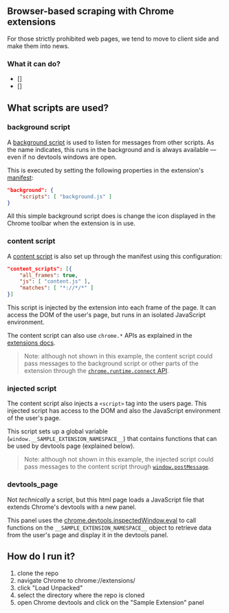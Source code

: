 ## Browser-based scraping with Chrome extensions

For those strictly prohibited web pages, we tend to move to client side and make them into news.

### What it can do?
- [] 
- [] 


## What scripts are used?

### background script

A [background script](https://developer.chrome.com/extensions/background_pages) is used to listen for messages from other scripts. As the name indicates, this runs in the background and is always available &mdash; even if no devtools windows are open.

This is executed by setting the following properties in the extension's [manifest](https://developer.chrome.com/extensions/manifest):

```json
"background": {
    "scripts": [ "background.js" ]
}
```

All this simple background script does is change the icon displayed in the Chrome toolbar when the extension is in use.

### content script

A [content script](https://developer.chrome.com/extensions/content_scripts) is also set up through the manifest using this configuration:

```json
"content_scripts": [{
    "all_frames": true,
    "js": [ "content.js" ],
    "matches": [ "*://*/*" ]
}]
```

This script is injected by the extension into each frame of the page. It can access the DOM of the user's page, but runs in an isolated JavaScript environment.

The content script can also use `chrome.*` APIs as explained in the [extensions docs](https://developer.chrome.com/extensions/content_scripts#capabilities).

> Note: although not shown in this example, the content script could pass messages to the background script or other parts of the extension through the [`chrome.runtime.connect` API](https://developer.chrome.com/extensions/content_scripts#host-page-communication).

### injected script

The content script also injects a `<script>` tag into the users page. This injected script has access to the DOM and also the JavaScript environment of the user's page.

This script sets up a global variable (`window.__SAMPLE_EXTENSION_NAMESPACE__`) that contains functions that can be used by devtools page (explained below).

> Note: although not shown in this example, the injected script could pass messages to the content script through [`window.postMessage`](https://developer.chrome.com/extensions/content_scripts#host-page-communication).

### devtools_page

Not _technically_ a script, but this html page loads a JavaScript file that extends Chrome's devtools with a new panel.

This panel uses the [chrome.devtools.inspectedWindow.eval](https://developer.chrome.com/extensions/devtools_inspectedWindow) to call functions on the `__SAMPLE_EXTENSION_NAMESPACE__` object to retrieve data from the user's page and display it in the devtools panel.

## How do I run it?

1. clone the repo
2. navigate Chrome to chrome://extensions/
3. click "Load Unpacked"
4. select the directory where the repo is cloned
5. open Chrome devtools and click on the "Sample Extension" panel
